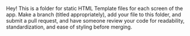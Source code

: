 Hey! This is a folder for static HTML Template files for each screen of the app.  Make a branch (titled appropriately), add your file to this folder, and submit a pull request, and have someone review your code for readability, standardization, and ease of styling before merging.
